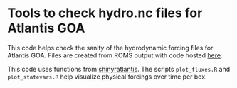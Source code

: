 # Tools to check hydro.nc files for Atlantis GOA

This code helps check the sanity of the hydrodynamic forcing files for Atlantis GOA. Files are created from ROMS output with code hosted [here](https://github.com/owenrliu/ROMS_Atlantis_translation/tree/GOA).

This code uses functions from [shinyratlantis](https://github.com/shanearichards/shinyrAtlantis). The scripts `plot_fluxes.R` and `plot_statevars.R` help visualize physical forcings over time per box. 

